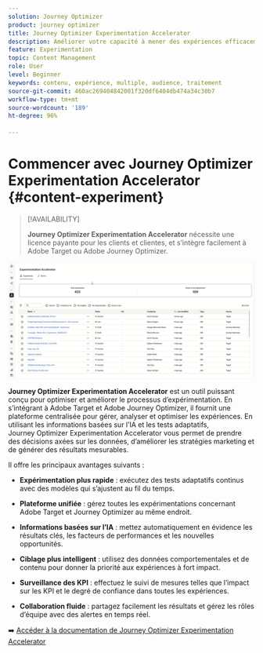 ```yaml
---
solution: Journey Optimizer
product: journey optimizer
title: Journey Optimizer Experimentation Accelerator
description: Améliorer votre capacité à mener des expériences efficacement et à générer des informations
feature: Experimentation
topic: Content Management
role: User
level: Beginner
keywords: contenu, expérience, multiple, audience, traitement
source-git-commit: 460ac269404842001f320df6404db474a34c30b7
workflow-type: tm+mt
source-wordcount: '189'
ht-degree: 96%

---
```


# Commencer avec Journey Optimizer Experimentation Accelerator {#content-experiment}

>[!AVAILABILITY]
>
>**Journey Optimizer Experimentation Accelerator** nécessite une licence payante pour les clients et clientes, et s’intègre facilement à Adobe Target ou Adobe Journey Optimizer.

![](../rn/assets/do-not-localize/experimentation-accelerator.gif)

**Journey Optimizer Experimentation Accelerator** est un outil puissant conçu pour optimiser et améliorer le processus d’expérimentation. En s’intégrant à Adobe Target et Adobe Journey Optimizer, il fournit une plateforme centralisée pour gérer, analyser et optimiser les expériences. En utilisant les informations basées sur l’IA et les tests adaptatifs, Journey Optimizer Experimentation Accelerator vous permet de prendre des décisions axées sur les données, d’améliorer les stratégies marketing et de générer des résultats mesurables.

Il offre les principaux avantages suivants :

* **Expérimentation plus rapide** : exécutez des tests adaptatifs continus avec des modèles qui s’ajustent au fil du temps.

* **Plateforme unifiée** : gérez toutes les expérimentations concernant Adobe Target et Journey Optimizer au même endroit.

* **Informations basées sur l’IA** : mettez automatiquement en évidence les résultats clés, les facteurs de performances et les nouvelles opportunités.

* **Ciblage plus intelligent** : utilisez des données comportementales et de contenu pour donner la priorité aux expériences à fort impact.

* **Surveillance des KPI** : effectuez le suivi de mesures telles que l’impact sur les KPI et le degré de confiance dans toutes les expériences.

* **Collaboration fluide** : partagez facilement les résultats et gérez les rôles d’équipe avec des alertes en temps réel.

➡️ [Accéder à la documentation de Journey Optimizer Experimentation Accelerator](https://experienceleague.adobe.com/en/docs/experimentation-accelerator/using/overview)
